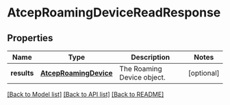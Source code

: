 # AtcepRoamingDeviceReadResponse

## Properties
Name | Type | Description | Notes
------------ | ------------- | ------------- | -------------
**results** | [**AtcepRoamingDevice**](AtcepRoamingDevice.md) | The Roaming Device object. | [optional] 

[[Back to Model list]](../README.md#documentation-for-models) [[Back to API list]](../README.md#documentation-for-api-endpoints) [[Back to README]](../README.md)


